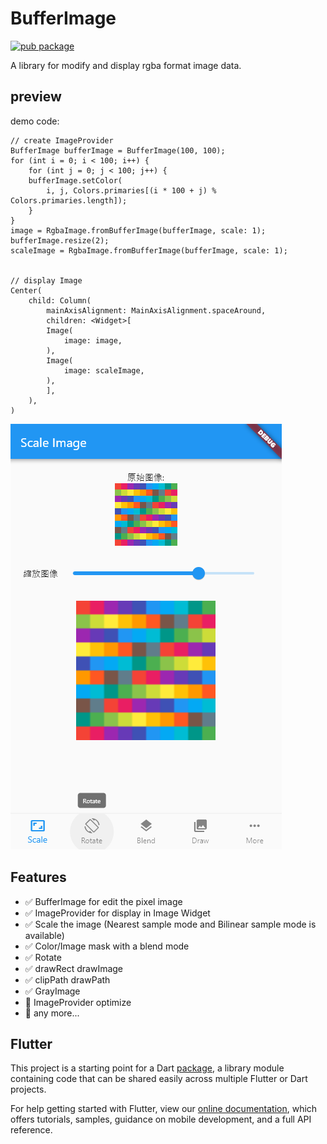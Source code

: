 # BufferImage
[![pub package](https://img.shields.io/pub/v/buffer_image.svg)](https://pub.dartlang.org/packages/buffer_image)

A library for modify and display rgba format image data.


## preview

demo code:
```
// create ImageProvider
BufferImage bufferImage = BufferImage(100, 100);
for (int i = 0; i < 100; i++) {
    for (int j = 0; j < 100; j++) {
    bufferImage.setColor(
        i, j, Colors.primaries[(i * 100 + j) % Colors.primaries.length]);
    }
}
image = RgbaImage.fromBufferImage(bufferImage, scale: 1);
bufferImage.resize(2);
scaleImage = RgbaImage.fromBufferImage(bufferImage, scale: 1);


// display Image
Center(
    child: Column(
        mainAxisAlignment: MainAxisAlignment.spaceAround,
        children: <Widget>[
        Image(
            image: image,
        ),
        Image(
            image: scaleImage,
        ),
        ],
    ),
)
```
![Preview](preview/01.png)

## Features
- ✅ BufferImage for edit the pixel image
- ✅ ImageProvider for display in Image Widget
- ✅ Scale the image (Nearest sample mode and Bilinear sample mode is available)
- ✅ Color/Image mask with a blend mode
- ✅ Rotate
- ✅ drawRect drawImage
- ✅ clipPath drawPath
- ✅ GrayImage
- 🚧 ImageProvider optimize
- 🚧 any more...

## Flutter

This project is a starting point for a Dart
[package](https://flutter.dev/developing-packages/),
a library module containing code that can be shared easily across
multiple Flutter or Dart projects.

For help getting started with Flutter, view our 
[online documentation](https://flutter.dev/docs), which offers tutorials, 
samples, guidance on mobile development, and a full API reference.
